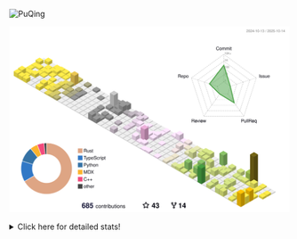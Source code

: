 ![PuQing](https://user-images.githubusercontent.com/27223114/171565019-9a56fae6-b08b-421f-99db-7e830da42371.png)

![](./profile-3d-contrib/profile-season-animate.svg)

<details>
<summary>Click here for detailed stats!</summary>

<!--START_SECTION:waka-->
![Lines of code](https://img.shields.io/badge/From%20Hello%20World%20I%27ve%20Written-2.7%20million%20lines%20of%20code-blue)

**🐱 My GitHub Data** 

> 📦 471.0 kB Used in GitHub's Storage 
 > 
> 🏆 562 Contributions in the Year 2025
 > 
> 🚫 Not Opted to Hire
 > 
> 📜 35 Public Repositories 
 > 
> 🔑 36 Private Repositories 
 > 
**I'm an Early 🐤** 

```text
🌞 Morning                1022 commits        ██░░░░░░░░░░░░░░░░░░░░░░░   09.38 % 
🌆 Daytime                4697 commits        ███████████░░░░░░░░░░░░░░   43.10 % 
🌃 Evening                2977 commits        ███████░░░░░░░░░░░░░░░░░░   27.32 % 
🌙 Night                  2201 commits        █████░░░░░░░░░░░░░░░░░░░░   20.20 % 
```


📊 **This Week I Spent My Time On** 

```text
💬 Programming Languages: 
Python                   13 hrs 46 mins      ██████████░░░░░░░░░░░░░░░   38.43 % 
Rust                     11 hrs 16 mins      ████████░░░░░░░░░░░░░░░░░   31.44 % 
CSV                      3 hrs 6 mins        ██░░░░░░░░░░░░░░░░░░░░░░░   08.68 % 
TOML                     2 hrs 49 mins       ██░░░░░░░░░░░░░░░░░░░░░░░   07.87 % 
JSON                     2 hrs 3 mins        █░░░░░░░░░░░░░░░░░░░░░░░░   05.74 % 

🔥 Editors: 
VS Code                  35 hrs 49 mins      █████████████████████████   99.89 % 
Obsidian                 2 mins              ░░░░░░░░░░░░░░░░░░░░░░░░░   00.11 % 

💻 Operating System: 
Linux                    20 hrs 21 mins      ██████████████░░░░░░░░░░░   56.79 % 
WSL                      15 hrs 23 mins      ███████████░░░░░░░░░░░░░░   42.90 % 
Windows                  4 mins              ░░░░░░░░░░░░░░░░░░░░░░░░░   00.19 % 
Mac                      2 mins              ░░░░░░░░░░░░░░░░░░░░░░░░░   00.13 % 
```


<!--END_SECTION:waka-->
</details>

